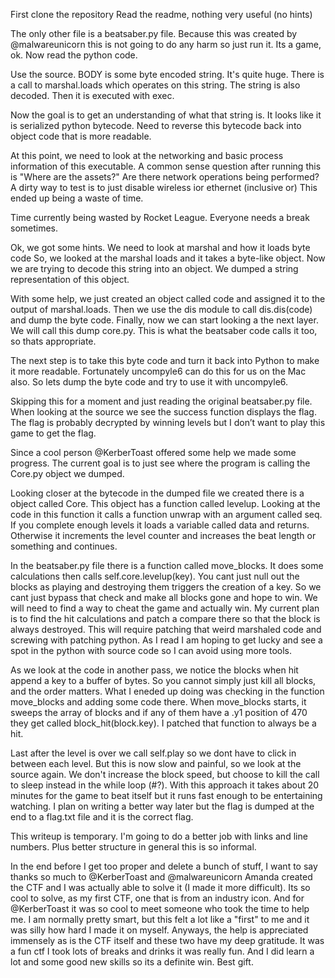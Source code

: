 First clone the repository
Read the readme, nothing very useful (no hints)


The only other file is a beatsaber.py file. Because this was created by @malwareunicorn
this is not going to do any harm so just run it. Its a game, ok. Now read the python code.

Use the source. BODY is some byte encoded string. It's quite huge.
There is a call to marshal.loads which operates on this string.
The string is also decoded. Then it is executed with exec.

Now the goal is to get an understanding of what that string is.
It looks like it is serialized python bytecode.
Need to reverse this bytecode back into object code that is more readable.

At this point, we need to look at the networking and basic process information of this executable.
A common sense question after running this is "Where are the assets?"
Are there network operations being performed?
A dirty way to test is to just disable wireless ior ethernet (inclusive or)
This ended up being a waste of time.

Time currently being wasted by Rocket League. Everyone needs a break sometimes.

Ok, we got some hints. We need to look at marshal and how it loads byte code
So, we looked at the marshal loads and it takes a byte-like object.
Now we are trying to decode this string into an object.
We dumped a string representation of this object.

With some help, we just created an object called code and assigned it to the output of marshal.loads. Then we use the dis module to call dis.dis(code) and dump the byte code. Finally, now we can start looking a the next layer. We will call this dump core.py. This is what the beatsaber code calls it too, so thats appropriate.

The next step is to take this byte code and turn it back into Python to make it more readable. Fortunately uncompyle6 can do this for us on the Mac also. So lets dump the byte code and try to use it with uncompyle6.

Skipping this for a moment and just reading the original beatsaber.py file.
When looking at the source we see the success function displays the flag. The flag is probably decrypted by winning levels but I don’t want to play this game to get the flag.

Since a cool person @KerberToast offered some help we made some progress. The current goal is to just see where the program is calling the
Core.py object we dumped.

Looking closer at the bytecode in the dumped file we created there is a object called Core. This object has a function called levelup. Looking at the code in this function it calls a function unwrap with an argument called seq. If you complete enough levels it loads a variable called data and returns. Otherwise it increments the level counter and increases the beat length or something and continues.

In the beatsaber.py file there is a function called move_blocks. It does some calculations then calls self.core.levelup(key). You cant just null out the blocks as playing and destroying them triggers the creation of a key. So we cant just bypass that check and make all blocks gone and hope to win. We will need to find a way to cheat the game and actually win. My current plan is to find the hit calculations and patch a compare there so that the block is always destroyed. This will require patching that weird marshaled code and screwing with patching python. As I read I am hoping to get lucky and see a spot in the python with source code so I can avoid using more tools.

As we look at the code in another pass, we notice the blocks when hit append a key to a buffer of bytes. So you cannot simply just kill all blocks, and the order matters. What I eneded up doing was checking in the function move_blocks and adding some code there. When move_blocks starts, it sweeps the array of blocks and if any of them have a .y1 position of 470 they get called block_hit(block.key). I patched that function to always be a hit.

Last after the level is over we call self.play so we dont have to click in between each level. But this is now slow and painful, so we look at the source again. We don't increase the block speed, but choose to kill the call to sleep instead in the while loop (#?). With this approach it takes about 20 minutes for the game to beat itself but it runs fast enough to be entertaining watching. I plan on writing a better way later but the flag is dumped at the end to a flag.txt file and it is the correct flag.

This writeup is temporary. I'm going to do a better job with links and line numbers. Plus better structure in general this is so informal.

In the end before I get too proper and delete a bunch of stuff, I want to say thanks so much to @KerberToast and @malwareunicorn
Amanda created the CTF and I was actually able to solve it (I made it more difficult). Its so cool to solve, as my first CTF, one that is
from an industry icon. And for @KerberToast it was so cool to meet someone who took the time to help me. I am normally pretty smart,
but this felt a lot like a "first" to me and it was silly how hard I made it on myself. Anyways, the help is appreciated immensely as is the CTF itself and these two have my deep gratitude. It was a fun ctf I took lots of breaks and drinks it was really fun. And I did learn a lot and some good new skills so its a definite win. Best gift.
